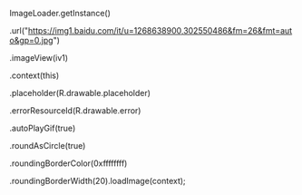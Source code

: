  ImageLoader.getInstance()
 
 .url("https://img1.baidu.com/it/u=1268638900,302550486&fm=26&fmt=auto&gp=0.jpg")
 
 .imageView(iv1)
 
 .context(this)
 
 .placeholder(R.drawable.placeholder)
 
 .errorResourceId(R.drawable.error)
 
 .autoPlayGif(true)
 
 .roundAsCircle(true)
 
 .roundingBorderColor(0xffffffff)
 
 .roundingBorderWidth(20).loadImage(context);
